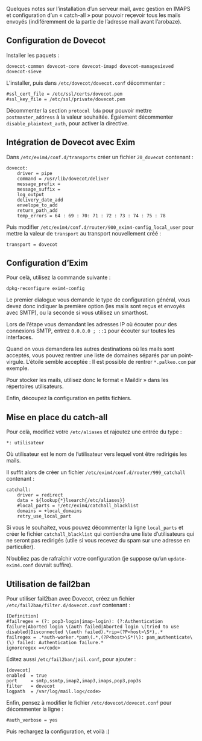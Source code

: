Quelques notes sur l’installation d’un serveur mail, avec gestion en IMAPS et
configuration d’un « catch-all » pour pouvoir reçevoir tous les mails envoyés
(indiféremment de la partie de l’adresse mail avant l’arobaze).

## Configuration de Dovecot

Installer les paquets :

    
    
    dovecot-common dovecot-core dovecot-imapd dovecot-managesieved dovecot-sieve
    

L’installer, puis dans `/etc/dovecot/dovecot.conf` décommenter :

    
    
    #ssl_cert_file = /etc/ssl/certs/dovecot.pem
    #ssl_key_file = /etc/ssl/private/dovecot.pem
    

Décommenter la section `protocol lda` pour pouvoir mettre `postmaster_address`
à la valeur souhaitée. Également décommenter `disable_plaintext_auth`, pour
activer la directive.

## Intégration de Dovecot avec Exim

Dans `/etc/exim4/conf.d/transports` créer un fichier `20_dovecot` contenant :

    
    
    dovecot:
        driver = pipe
        command = /usr/lib/dovecot/deliver
        message_prefix =
        message_suffix =
        log_output
        delivery_date_add
        envelope_to_add
        return_path_add
        temp_errors = 64 : 69 : 70: 71 : 72 : 73 : 74 : 75 : 78
    

Puis modifier `/etc/exim4/conf.d/router/900_exim4-config_local_user` pour
mettre la valeur de `transport` au transport nouvellement créé :

    
    
    transport = dovecot
    

## Configuration d’Exim

Pour celà, utilisez la commande suivante :

    
    
    dpkg-reconfigure exim4-config
    

Le premier dialogue vous demande le type de configuration général, vous devez
donc indiquer la première option (les mails sont reçus et envoyés avec SMTP),
ou la seconde si vous utilisez un smarthost.

Lors de l’étape vous demandant les adresses IP où écouter pour des connexions
SMTP, entrez `0.0.0.0 ; ::1` pour écouter sur toutes les interfaces.

Quand on vous demandera les autres destinations où les mails sont acceptés,
vous pouvez rentrer une liste de domaines séparés par un point-virgule.
L’étoile semble acceptée : Il est possible de rentrer `*.palkeo.com` par
exemple.

Pour stocker les mails, utilisez donc le format « Maildir » dans les
répertoires utilisateurs.

Enfin, découpez la configuration en petits fichiers.

## Mise en place du catch-all

Pour celà, modifiez votre `/etc/aliases` et rajoutez une entrée du type :

    
    
    *: utilisateur
    

Où utilisateur est le nom de l’utilisateur vers lequel vont être redirigés les
mails.

Il suffit alors de créer un fichier `/etc/exim4/conf.d/router/999_catchall`
contenant :

    
    
    catchall:
        driver = redirect
        data = ${lookup{*}lsearch{/etc/aliases}}
        #local_parts = !/etc/exim4/catchall_blacklist
        domains = +local_domains
        retry_use_local_part
    

Si vous le souhaitez, vous pouvez décommenter la ligne `local_parts` et créer
le fichier `catchall_blacklist` qui contiendra une liste d’utilisateurs qui ne
seront pas redirigés (utile si vous recevez du spam sur une adresse en
particulier).

N’oubliez pas de rafraîchir votre configuration (je suppose qu’un `update-
exim4.conf` devrait suffire).

## Utilisation de fail2ban

Pour utiliser fail2ban avec Dovecot, créez un fichier
`/etc/fail2ban/filter.d/dovecot.conf` contenant :

    
    
    [Definition]
    #failregex = (?: pop3-login|imap-login): (?:Authentication failure|Aborted login \(auth failed|Aborted login \(tried to use disabled|Disconnected \(auth failed).*rip=(?P<host>\S*),.*
    failregex = .*auth-worker.*pam\(.*,(?P<host>\S*)\): pam_authenticate\(\) failed: Authentication failure.*
    ignoreregex =</code>
    

Éditez aussi `/etc/fail2ban/jail.conf`, pour ajouter :

    
    
    [dovecot]
    enabled  = true
    port     = smtp,ssmtp,imap2,imap3,imaps,pop3,pop3s
    filter   = dovecot
    logpath  = /var/log/mail.log</code>
    

Enfin, pensez à modifier le fichier `/etc/dovecot/dovecot.conf` pour
décommenter la ligne :

    
    
    #auth_verbose = yes
    

Puis rechargez la configuration, et voilà :)

